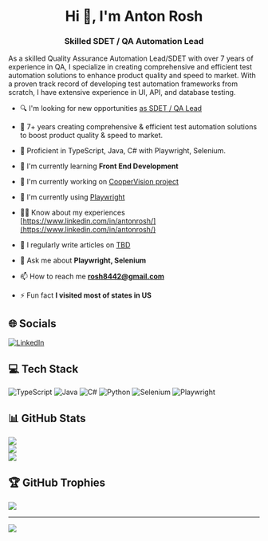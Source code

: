 <h1 align="center">Hi 👋, I'm Anton Rosh</h1>
<h3 align="center">Skilled SDET / QA Automation Lead</h3>

As a skilled Quality Assurance Automation Lead/SDET with over 7 years of experience in QA, I specialize in creating comprehensive and efficient test automation solutions to enhance product quality and speed to market. With a proven track record of developing test automation frameworks from scratch, I have extensive experience in UI, API, and database testing.

- 🔍 I'm looking for new opportunities [as SDET / QA Lead](https://www.calendly.com/your-sdet-is-anton-rosh/)

- 🤖 7+ years creating comprehensive & efficient test automation solutions to boost product quality & speed to market.
 
- 🚀 Proficient in TypeScript, Java, C# with Playwright, Selenium.

- 🌱 I'm currently learning **Front End Development**

- 🔭 I'm currently working on [CooperVision project](https://coopervision.com)

- 🚀 I'm currently using [Playwright](https://playwright.dev)

- 👨‍💻 Know about my experiences [https://www.linkedin.com/in/antonrosh/](https://www.linkedin.com/in/antonrosh/)

- 📝 I regularly write articles on [TBD](TBD)

- 💬 Ask me about **Playwright, Selenium**

- 📫 How to reach me **rosh8442@gmail.com**

- ⚡ Fun fact **I visited most of states in US**

## 🌐 Socials

[![LinkedIn](https://img.shields.io/badge/LinkedIn-%230077B5.svg?logo=linkedin&logoColor=white)](https://linkedin.com/in/antonrosh)

## 💻 Tech Stack

![TypeScript](https://img.shields.io/badge/TypeScript-%23007ACC.svg?style=for-the-badge&logo=typescript&logoColor=white) 
![Java](https://img.shields.io/badge/java-%23ED8B00.svg?style=for-the-badge&logo=java&logoColor=white) 
![C#](https://img.shields.io/badge/c%23-%23239120.svg?style=for-the-badge&logo=c-sharp&logoColor=white) 
![Python](https://img.shields.io/badge/python-3670A0?style=for-the-badge&logo=python&logoColor=ffdd54) 
![Selenium](https://img.shields.io/badge/Selenium-%2300FF00.svg?style=for-the-badge&logo=Selenium&logoColor=white) 
![Playwright](https://img.shields.io/badge/Playwright-%2300B0A0.svg?style=for-the-badge&logo=Playwright&logoColor=white)

## 📊 GitHub Stats

![](https://github-readme-stats.vercel.app/api?username=antonrosh&theme=default&hide_border=false&include_all_commits=true&count_private=true)<br/>
![](https://github-readme-streak-stats.herokuapp.com/?user=antonrosh&theme=default&hide_border=false)<br/>
![](https://github-readme-stats.vercel.app/api/top-langs/?username=antonrosh&theme=default&hide_border=false&include_all_commits=true&count_private=true&layout=compact)

## 🏆 GitHub Trophies

![](https://github-profile-trophy.vercel.app/?username=antonrosh&theme=dark&no-frame=false&no-bg=false&margin-w=4)

---

[![](https://visitcount.itsvg.in/api?id=antonrosh&icon=0&color=0)](https://visitcount.itsvg.in)
